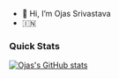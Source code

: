 - 👋 Hi, I’m Ojas Srivastava
-  :india:

 
 ### Quick Stats
 
 [![Ojas's GitHub stats](https://github-readme-stats.vercel.app/api?username=Ojas-Sri)](https://github.com/anuraghazra/github-readme-stats)
              
<!---
Ojas-Sri/Ojas-Sri is a ✨ special ✨ repository because its `README.md` (this file) appears on your GitHub profile.
You can click the Preview link to take a look at your changes.
--->
